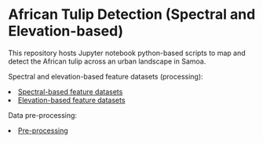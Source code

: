 # African Tulip Detection (Spectral and Elevation-based)

This repository hosts Jupyter notebook python-based scripts to map and detect the African tulip across an urban landscape in Samoa. 

Spectral and elevation-based feature datasets (processing):
<li> <a href = https://github.com/carrol23/spathodea_script/blob/main/rs_img_spectral_textural_processing.ipynb> Spectral-based feature datasets </a></li>
<li> <a href = https://github.com/carrol23/spathodea_script/blob/main/texture-elevation-script-final.ipynb> Elevation-based feature datasets </a> </li>

Data pre-processing:
<li><a href = https://github.com/carrol23/spathodea_script/blob/main/pre-process-at-model.ipynb> Pre-processing </a></li>
